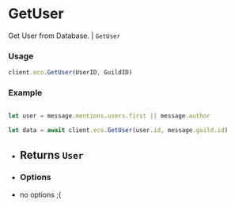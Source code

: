 # GetUser

Get User from Database.  | `GetUser`

### Usage

```js
client.eco.GetUser(UserID, GuildID) 
```

### Example

```js

let user = message.mentions.users.first || message.author

let data = await client.eco.GetUser(user.id, message.guild.id) 
```

- ## Returns `User`

 - ### Options

- no options ;(
